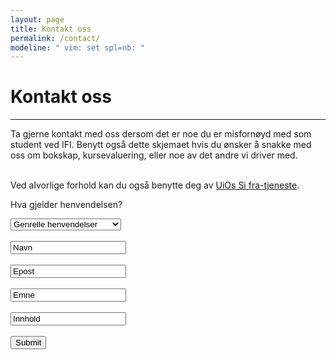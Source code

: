 ```yaml
---
layout: page
title: Kontakt oss
permalink: /contact/
modeline: " vim: set spl=nb: "
---
```


# Kontakt oss

---

Ta gjerne kontakt med oss dersom det er noe du er misfornøyd med som student ved IFI. Benytt også dette skjemaet hvis du ønsker å snakke med oss om bokskap, kursevaluering, eller noe av det andre vi driver med.
<br><br>

Ved alvorlige forhold kan du også benytte deg av [UiOs Si fra-tjeneste](https://www.uio.no/studier/kontakt/si-fra/).

Hva gjelder henvendelsen?

<select name="mail">
    <option value="general">Genrelle henvendelser</option>
    <option value="alert">Klage/Bekymringsmelding</option>
    <option value="evaluation">Kursevaluering</option>
    <option value="lockers">Bokskap</option>
    <option value="other">Annet</option>
</select>
<br><br>

<input type="text" name="Navn" value="Navn">
<br><br>

<input type="text" name="mail" value="Epost">
<br><br>

<input type="text" name="topic" value="Emne">
<br><br>

<input type="text" name="contet" value="Innhold">
<br><br>

<input type="submit">